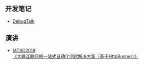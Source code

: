 
## 开发笔记

- [DebugTalk](http://debugtalk.com/tags/HttpRunner/)

## 演讲

- [MTSC2018][MTSC2018]: [《大疆互联网的一站式自动化测试解决方案（基于HttpRunner）》][dji-httprunner]


[MTSC2018]: https://www.bagevent.com/event/1193113
[dji-httprunner]: attachments/大疆互联网的一站式自动化测试解决方案（基于HttpRunner）.pdf

